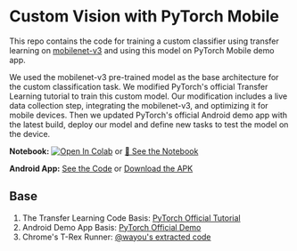 # Custom Vision with PyTorch Mobile

This repo contains the code for training a custom classifier using transfer learning on [mobilenet-v3](https://pytorch.org/blog/torchvision-mobilenet-v3-implementation/) and using this model on PyTorch Mobile demo app.

We used the mobilenet-v3 pre-trained model as the base architecture for the custom classification task. We modified PyTorch's official Transfer Learning tutorial to train this custom model. Our modification includes a live data collection step, integrating the mobilenet-v3, and optimizing it for mobile devices. Then we updated PyTorch's official Android demo app with the latest build, deploy our model and define new tasks to test the model on the device.

**Notebook:** [![Open In Colab](https://colab.research.google.com/assets/colab-badge.svg)](https://colab.research.google.com/drive/1AQWCBXmhccr4TbpYDXcLQhtG_JXQlawj?usp=sharing) or [📓 See the Notebook](./torch_transfer_learning_mobilenet3.ipynb)

**Android App:** [See the Code](./PyTorchDemoApp/) or [Download the APK]()


## Base

1. The Transfer Learning Code Basis: [PyTorch Official Tutorial](https://pytorch.org/tutorials/beginner/transfer_learning_tutorial.html)
2. Android Demo App Basis: [PyTorch Official Demo](https://github.com/pytorch/android-demo-app/tree/master/PyTorchDemoApp)
3. Chrome's T-Rex Runner: [@wayou's extracted code](https://github.com/wayou/t-rex-runner)


